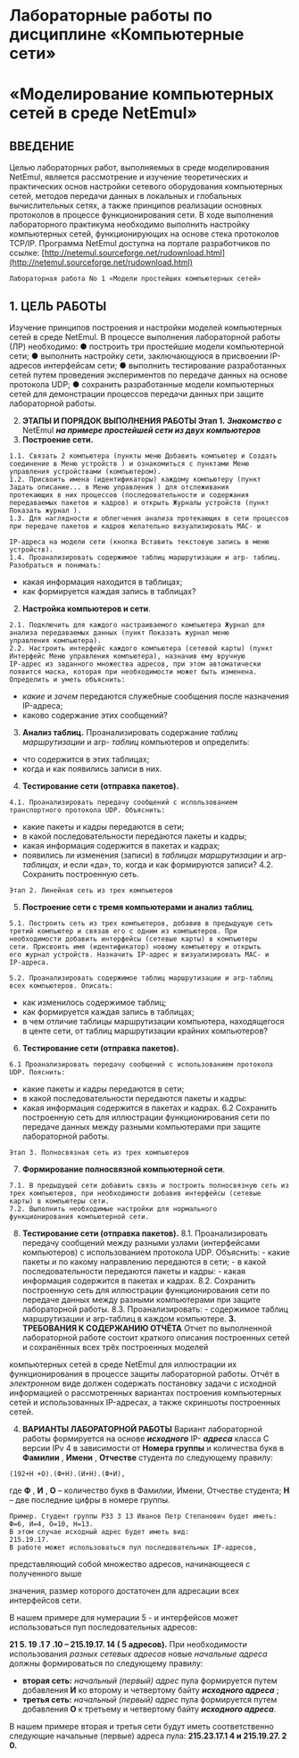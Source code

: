 # Лабораторные работы по дисциплине «Компьютерные сети»

# «Моделирование компьютерных сетей в среде NetEmul»

## ВВЕДЕНИЕ

Целью лабораторных работ, выполняемых в среде моделирования
NetEmul, является рассмотрение и изучение теоретических и практических основ
настройки сетевого оборудования компьютерных сетей, методов передачи
данных в локальных и глобальных вычислительных сетях, а также принципов
реализации основных протоколов в процессе функционирования сети.
В ходе выполнения лабораторного практикума необходимо выполнить
настройку компьютерных сетей, функционирующих на основе стека протоколов
TCP/IP.
Программа NetEmul доступна на портале разработчиков по ссылке:
[http://netemul.sourceforge.net/rudownload.html](http://netemul.sourceforge.net/rudownload.html)

```
Лабораторная работа No 1 «Модели простейших компьютерных сетей»
```
## 1. ЦЕЛЬ РАБОТЫ

Изучение принципов построения и настройки моделей компьютерных
сетей в среде NetEmul.
В процессе выполнения лабораторной работы (ЛР) необходимо:
● построить три простейшие модели компьютерной сети;
● выполнить настройку сети, заключающуюся в присвоении IP-адресов
интерфейсам сети;
● выполнить тестирование разработанных сетей путем проведения
экспериментов по передаче данных на основе протокола UDP;
● сохранить разработанные модели компьютерных сетей для демонстрации
процессов передачи данных при защите лабораторной работы.

2. **ЭТАПЫ И ПОРЯДОК ВЫПОЛНЕНИЯ РАБОТЫ
Этап 1.** **_Знакомство с_** NetEmul **_на примере простейшей сети из двух
компьютеров_**
1. **Построение сети.**

```
1.1. Связать 2 компьютера (пункты меню Добавить компьютер и Создать
соединение в Меню устройств ) и ознакомиться с пунктами Меню
управления устройствами (компьютером).
1.2. Присвоить имена (идентификаторы) каждому компьютеру (пункт
Задать описание... в Меню управления ) для отслеживания
протекающих в них процессов (последовательности и содержания
передаваемых пакетов и кадров) и открыть Журналы устройств (пункт
Показать журнал ).
1.3. Для наглядности и облегчения анализа протекающих в сети процессов
при передаче пакетов и кадров желательно визуализировать MAC- и
```

```
IP-адреса на модели сети (кнопка Вставить текстовую запись в меню
устройств).
1.4. Проанализировать содержимое таблиц маршрутизации и arp- таблиц.
Разобраться и понимать:
```
- какая информация находится в таблицах;
- как формируется каждая запись в таблицах?
2. **Настройка компьютеров и сети**.

```
2.1. Подключить для каждого настраиваемого компьютера Журнал для
анализа передаваемых данных (пункт Показать журнал меню
управления компьютера).
2.2. Настроить интерфейс каждого компьютера (сетевой карты) (пункт
Интерфейс Меню управления компьютера), назначив ему вручную
IP-адрес из заданного множества адресов, при этом автоматически
появится маска, которая при необходимости может быть изменена.
Определить и уметь объяснить:
```
- _какие_ и _зачем_ передаются служебные сообщения после назначения
IP-адреса;
- каково содержание этих сообщений?
3. **Анализ таблиц.** Проанализировать содержание _таблиц маршрутизации_ и
arp- _таблиц_ компьютеров и определить:
- что содержится в этих таблицах;
- когда и как появились записи в них.
4. **Тестирование сети (отправка пакетов).**

```
4.1. Проанализировать передачу сообщений с использованием
транспортного протокола UDP. Объяснить:
```
- какие пакеты и кадры передаются в сети;
- в какой последовательности передаются пакеты и кадры;
- какая информация содержится в пакетах и кадрах;
- появились ли изменения (записи) в _таблицах маршрутизации_ и arp-
_таблицах,_ и если «да», то, когда и как формируются записи?
4.2. Сохранить построенную сеть.

```
Этап 2. Линейная сеть из трех компьютеров
```
5. **Построение сети с тремя компьютерами и анализ таблиц**.

```
5.1. Построить сеть из трех компьютеров, добавив в предыдущую сеть
третий компьютер и связав его с одним из компьютеров. При
необходимости добавить интерфейсы (сетевые карты) в компьютеры
сети. Присвоить имя (идентификатор) новому компьютеру и открыть
его журнал устройств. Назначить IP-адрес и визуализировать MAC- и
IP-адреса.
```

```
5.2. Проанализировать содержимое таблиц маршрутизации и arp-таблиц
всех компьютеров. Описать:
```
- как изменилось содержимое таблиц;
- как формируется каждая запись в таблицах;
- в чем отличие таблицы маршрутизации компьютера, находящегося
в центе сети, от таблиц маршрутизации крайних компьютеров?
6. **Тестирование сети (отправка пакетов).**

```
6.1 Проанализировать передачу сообщений с использованием протокола
UDP. Пояснить:
```
- какие пакеты и кадры передаются в сети;
- в какой последовательности передаются пакеты и кадры:
- какая информация содержится в пакетах и кадрах.
6.2 Сохранить построенную сеть для иллюстрации функционирования
сети по передаче данных между разными компьютерами при защите
лабораторной работы.

```
Этап 3. Полносвязная сеть из трех компьютеров
```
7. **Формирование полносвязной компьютерной сети**.

```
7.1. В предыдущей сети добавить связь и построить полносвязную сеть из
трех компьютеров, при необходимости добавив интерфейсы (сетевые
карты) в компьютеры сети.
7.2. Выполнить необходимые настройки для нормального
функционирования компьютерной сети.
```
8. **Тестирование сети (отправка пакетов).**
    8.1. Проанализировать передачу сообщений между разными узлами
       (интерфейсами компьютеров) с использованием протокола UDP.
       Объяснить:
          - какие пакеты и по какому направлению передаются в сети;
          - в какой последовательности передаются пакеты и кадры:
          - какая информация содержится в пакетах и кадрах.
    8.2. Сохранить построенную сеть для иллюстрации функционирования
       сети по передаче данных между разными компьютерами при защите
       лабораторной работы.
    8.3. Проанализировать:
       - содержимое таблиц маршрутизации и arp-таблиц в каждом
       компьютере.
          **3. ТРЕБОВАНИЯ К СОДЕРЖАНИЮ ОТЧЁТА**
Отчет по выполненной лабораторной работе состоит краткого описания
построенных сетей и сохранённых всех трёх построенных моделей


компьютерных сетей в среде NetEmul для иллюстрации их функционирования в
процессе защиты лабораторной работы.
Отчёт в _электронном_ виде должен содержать постановку задачи с
исходной информацией о рассмотренных вариантах построения компьютерных
сетей и использованных IP-адресах, а также скриншоты построенных сетей.

4. **ВАРИАНТЫ ЛАБОРАТОРНОЙ РАБОТЫ**
Вариант лабораторной работы формируется на основе **_исходного_** IP-
**_адреса_** класса С версии IPv 4 в зависимости от **Номера группы** и количества букв
в **Фамилии** , **Имени** , **Отчестве** студента по следующему правилу:

```
(192+Н +О).(Ф+Н).(И+Н).(Ф+И),
```
где **Ф** , **И** , **О** – количество букв в Фамилии, Имени, Отчестве студента; **Н** – две
последние цифры в номере группы.

```
Пример. Студент группы Р33 3 13 Иванов Петр Степанович будет иметь:
Ф=6, И=4, О=10, Н=13.
В этом случае исходный адрес будет иметь вид:
215.19.17.
В работе может использоваться пул последовательных IP-адресов,
```
представляющий собой множество адресов, начинающееся с полученного выше

значения, размер которого достаточен для адресации всех интерфейсов сети.

В нашем примере для нумерации 5 - и интерфейсов может использоваться
пул последовательных адресов:

**21 5. 19 .1 7 .10 – 215.19.17. 14 ( 5 адресов).**
При необходимости использования _разных сетевых адресов_ новые
_начальные адреса_ должны формироваться по следующему правилу:

- **вторая сеть:** _начальный (первый) адрес_ пула формируется путем
    добавления **И** ко второму и четвертому байту **_исходного адреса_** ;
- **третья сеть:** _начальный (первый) адрес_ пула формируется путем
    добавления **О** к третьему и четвертому байту **_исходного адреса_**.

В нашем примере вторая и третья сети будут иметь соответственно
следующие начальные (первые) адреса пула: **215.23.17.1 4 и 215.19.27. 2 0.**


